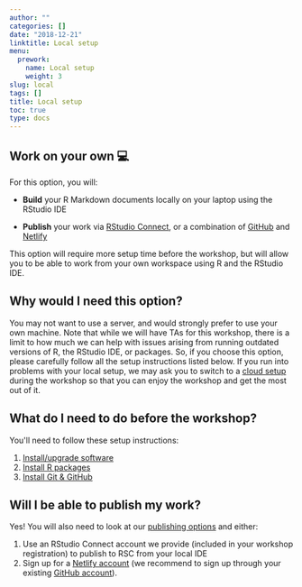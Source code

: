 ```yaml
---
author: ""
categories: []
date: "2018-12-21"
linktitle: Local setup
menu:
  prework:
    name: Local setup
    weight: 3
slug: local
tags: []
title: Local setup
toc: true
type: docs
---
```



## Work on your own :computer:

For this option, you will:

- **Build** your R Markdown documents locally on your laptop using the RStudio IDE
    
- **Publish** your work via [RStudio Connect](https://www.rstudio.com/products/connect/), or a combination of [GitHub](https://github.com/) and [Netlify](https://www.netlify.com/)

This option will require more setup time before the workshop, but will allow you to be able to work from your own workspace using R and the RStudio IDE.

## Why would I need this option?

You may not want to use a server, and would strongly prefer to use your own machine. Note that while we will have TAs for this workshop, there is a limit to how much we can help with issues arising from running outdated versions of R, the RStudio IDE, or packages. So, if you choose this option, please carefully follow all the setup instructions listed below. If you run into problems with your local setup, we may ask you to switch to a [cloud setup](../cloud) during the workshop so that you can enjoy the workshop and get the most out of it.

## What do I need to do before the workshop?

You'll need to follow these setup instructions:

1. [Install/upgrade software](../system/)
1. [Install R packages](../packages/)
1. [Install Git & GitHub](../github)

## Will I be able to publish my work?

Yes! You will also need to look at our [publishing options](../publish) and either:

1. Use an RStudio Connect account we provide (included in your workshop registration) to publish to RSC from your local IDE
1. Sign up for a [Netlify account](https://www.netlify.com/) (we recommend to sign up through your existing [GitHub account](https://github.com/)).
